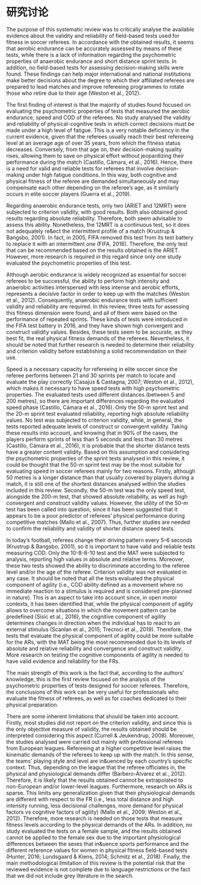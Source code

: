 # 研究讨论

The purpose of this systematic review was to critically analyse the available evidence
about the validity and reliability of field-based tests used for fitness in soccer referees. In
accordance with the obtained results, it seems that aerobic endurance can be accurately
assessed by means of these tests, while there is a lack of information regarding the
psychometric properties of anaerobic endurance and short distance sprint tests. In addition,
no field-based tests for assessing decision-making skills were found. These findings
can help major international and national institutions make better decisions about the
degree to which their affiliated referees are prepared to lead matches and improve
refereeing programmes to rotate those who retire due to their age (Weston et al., 2012).

The first finding of interest is that the majority of studies found focused on evaluating
the psychometric properties of tests that measured the aerobic endurance, speed and
COD of the referees. No study analysed the validity and reliability of physical-cognitive
tests in which correct decisions must be made under a high level of fatigue. This is a very
notable deficiency in the current evidence, given that the referees usually reach their best
refereeing level at an average age of over 35 years, from which the fitness status
decreases. Conversely, from that age on, their decision-making quality rises, allowing
them to save on physical effort without jeopardizing their performance during the match
(Castillo, Cámara, et al., 2016). Hence, there is a need for valid and reliable tests for referees
that involve decision-making under high fatigue conditions. In this way, both cognitive
and physical fitness of the referee are demanded simultaneously and may compensate
each other depending on the referee’s age, as it similarly occurs in elite soccer players
(Guerra et al., 2019).

Regarding anaerobic endurance tests, only two (ARIET and 12MRT) were subjected to
criterion validity, with good results. Both also obtained good results regarding absolute
reliability. Therefore, both seem advisable to assess this ability. Nonetheless, the 12MRT is
a continuous test, so it does not adequately re&ect the intermittent profile of a match
(Krustrup & Bangsbo, 2001). In fact, in 2005, FIFA removed this test from its test battery to
replace it with an intermittent one (FIFA, 2016). Therefore, the only test that can be recommended
based on the results obtained is the ARIET. However, more research is required in this
regard since only one study evaluated the psychometric properties of this test.

Although aerobic endurance is widely recognized as essential for soccer referees to be
successful, the ability to perform high intensity and anaerobic activities interspersed with
less intense and aerobic efforts, represents a decisive factor in order to keep up with the
matches (Weston et al., 2012). Consequently, anaerobic endurance tests with sufficient
validity and reliability are required. In this review, three tests for assessing this fitness
dimension were found, and all of them were based on the performance of repeated
sprints. These kinds of tests were introduced in the FIFA test battery in 2016, and they
have shown high convergent and construct validity values. Besides, these tests seem to be
accurate, as they best fit, the real physical fitness demands of the referees. Nevertheless, it
should be noted that further research is needed to determine their reliability and criterion
validity before establishing a solid recommendation on their use.

Speed is a necessary capacity for refereeing in elite soccer since the referee performs
between 21 and 30 sprints per match to locate and evaluate the play correctly (Casajús &
Castagna, 2007; Weston et al., 2012), which makes it necessary to have speed tests with
high psychometric properties. The evaluated tests used different distances (between 5
and 200 metres), so there are important differences regarding the evaluated speed phase
(Castillo, Cámara et al., 2016). Only the 50-m sprint test and the 20-m sprint test evaluated
reliability, reporting high absolute reliability values. No test was subjected to criterion
validity, while, in general, the tests reported adequate levels of construct or convergent
validity. Taking these results into account, and knowing that in 90% of the cases, the
players perform sprints of less than 5 seconds and less than 30 metres (Castillo, Cámara
et al., 2016), it is probable that the shorter distance tests have a greater content validity.
Based on this assumption and considering the psychometric properties of the sprint tests
analysed in this review, it could be thought that the 50-m sprint test may be the most
suitable for evaluating speed in soccer referees mainly for two reasons. Firstly, although
50 metres is a longer distance than that usually covered by players during a match, it is
still one of the shortest distances analysed within the studies included in this review.
Secondly, the 50-m test was the only speed test, alongside the 200-m test, that showed
absolute reliability, as well as high convergent and construct validity values. However, the
utility of the 50-m test has been called into question, since it has been suggested that it
appears to be a poor predictor of referees’ physical performance during competitive
matches (Mallo et al., 2007). Thus, further studies are needed to confirm the reliability
and validity of shorter distance speed tests.

In today’s football, referees change their driving pattern every 5–6 seconds
(Krustrup & Bangsbo, 2001), so it is important to have valid and reliable tests measuring
COD. Only the 10-8-8-10 test and the MAT were subjected to analysis, reporting
high values in absolute and relative terms. Moreover, these two tests showed the
ability to discriminate according to the referee level and/or the age of the referee.
Criterion validity was not evaluated in any case. It should be noted that all the tests
evaluated the physical component of agility (i.e., COD ability defined as a movement
where no immediate reaction to a stimulus is required and is considered pre-planned
in nature). This is an aspect to take into account since, in open motor contexts, it has
been identified that, while the physical component of agility allows to overcome
situations in which the movement pattern can be predefined (Sisic et al., 2016), the
cognitive component of agility determines changes in direction when the individual
has to react to an external stimulus (Scanlan et al., 2015; Trecroci et al., 2019).
Therefore, the tests that evaluate the physical component of agility could be more
suitable for the ARs, with the MAT being the most recommended due to its levels of
absolute and relative reliability and convergence and construct validity. More research
on testing the cognitive components of agility is needed to have valid evidence and
reliability for the FRs.

The main strength of this work is the fact that, according to the authors’ knowledge,
this is the first review focused on the analysis of the psychometric properties of tests
designed for soccer referees. Therefore, the conclusions of this work can be very useful for
professionals who evaluate the fitness of referees, as well as for coaches dedicated to their
physical preparation.

There are some inherent limitations that should be taken into account. Firstly, most
studies did not report on the criterion validity, and since this is the only objective measure
of validity, the results obtained should be interpreted considering this aspect (Currell &
Jeukendrup, 2008). Moreover, the studies analysed were carried out mainly with professional
referees from European leagues. Refereeing at a higher competitive level raises the
kinematic demands of the referees to keep up with the match. In this sense, the teams’
playing style and level are in&uenced by each country’s specific context. Thus, depending
on the league that the referee officiates in, the physical and physiological demands differ
(Barbero-Álvarez et al., 2012). Therefore, it is likely that the results obtained cannot be
extrapolated to non-European and/or lower-level leagues. Furthermore, research on ARs
is sparse. This limits any generalization given that their physiological demands are
different with respect to the FR (i.e., less total distance and high intensity running, less
decisional challenges, more demand for physical factors vs cognitive factors of agility)
(Mallo et al., 2009; Weston et al., 2012). Therefore, more research is needed on those tests
that measure fitness levels according to the physical demands of the ARs. In addition, no
study evaluated the tests on a female sample, and the results obtained cannot be applied
to the female sex due to the important physiological differences between the sexes that
in&uence sports performance and the different reference values for women in physical
fitness field-based tests (Hunter, 2016; Lundsgaard & Kiens, 2014; Schmitz et al., 2018).
Finally, the main methodological limitation of this review is the potential risk that the
reviewed evidence is not complete due to language restrictions or the fact that we did not
include grey literature in the search.
